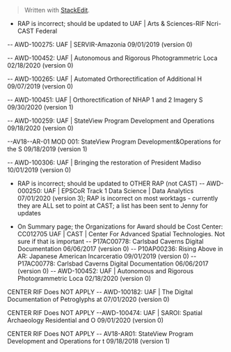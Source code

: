 


> Written with [StackEdit](https://stackedit.io/).

- RAP is incorrect; should be updated to UAF | Arts & Sciences-RIF Ncri-CAST Federal

-- AWD-100275: UAF | SERVIR-Amazonia 09/01/2019 (version 0)

-- AWD-100452: UAF | Autonomous and Rigorous Photogrammetric Loca 02/18/2020 (version 0)

-- AWD-100265: UAF | Automated Orthorectification of Additional H 09/07/2019 (version 0)

-- AWD-100451: UAF | Orthorectification of NHAP 1 and 2 Imagery S 09/30/2020 (version 1)

-- AWD-100259: UAF | StateView Program Development and Operations 09/18/2020 (version 0)

--AV18--AR-01 MOD 001: StateView Program Development&Operations for the S 09/18/2019 (version 1)

-- AWD-100306: UAF | Bringing the restoration of President Madiso 10/01/2019 (version 0)


- RAP is incorrect; should be updated to OTHER RAP (not CAST)
-- AWD-000250: UAF | EPSCoR Track 1 Data Science | Data Analytics 07/01/2020 (version 3); RAP is incorrect on most worktags - currently they are ALL set to point at CAST; a list has been sent to Jenny for updates



- On Summary page; the Organizations for Award should be Cost Center: CC012705 UAF | CAST | Center For Advanced Spatial Technologies. Not sure if that is important
-- P17AC00778: Carlsbad Caverns Digital Documentation 06/06/2017 (version 0)
-- P10AP00236: Rising Above in AR: Japanese American Incarceratio 09/01/2019 (version 0)
-- P17AC00778: Carlsbad Caverns Digital Documentation 06/06/2017 (version 0)
-- AWD-100452: UAF | Autonomous and Rigorous Photogrammetric Loca 02/18/2020 (version 0)





CENTER RIF Does NOT APPLY -- AWD-100182: UAF | The Digital Documentation of Petroglyphs at 07/01/2020 (version 0)

CENTER RIF Does NOT APPLY --AWD-100474: UAF | SAROI: Spatial Archaeology Residential and O 09/01/2020 (version 0)

CENTER RIF Does NOT APPLY -- AV18-AR01: StateView Program Development and Operations for t 09/18/2018 (version 1)

<!--stackedit_data:
eyJoaXN0b3J5IjpbLTEyMDQ5MzY0NTIsLTExMDgyNzU2NTcsMT
Y3OTAxMDA4MiwtMTYzNDA2NzM5Ml19
-->